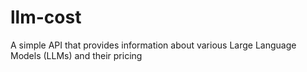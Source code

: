 # llm-cost
A simple API that provides information about various Large Language Models (LLMs) and their pricing
